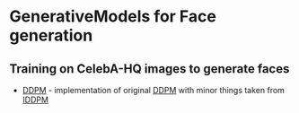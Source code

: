 # GenerativeModels for Face generation
Training on CelebA-HQ images to generate faces
--- 

- [DDPM](ddpm) - implementation of original [DDPM](https://arxiv.org/abs/2006.11239) with minor things taken from [IDDPM](https://arxiv.org/abs/2102.09672)
